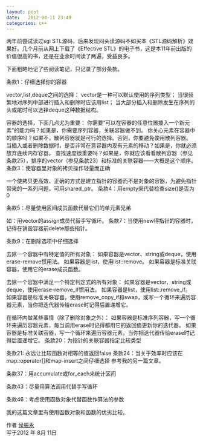 ```yaml
---
layout: post
date:   2012-08-11 23:49
categories: c++
---
```


两年前尝试读过sgi STL源码，后来发现闷头读源码不如买本《STL源码解析》效果好。几个月前从网上下载了《Effective STL》的电子书，这是本11年前出版的价值很高的书，还是在业余时间读了两遍，受益良多。

下面粗略地记了些阅读笔记，只记录了部分条款。

条款1：仔细选择你的容器

vector,list,deque之间的选择：
vector是一种可以默认使用的序列类型；
当很频繁地对序列中部进行插入和删除时应该用list；
当大部分插入和删除发生在序列的头或尾时可以选择deque这种数据结构。

容器的选择，下面几点尤为重要：
你需要“可以在容器的任意位置插入一个新元素”的能力吗？如果是，你需要序列容器，关联容器做不到。
你关心元素在容器中的顺序吗？如果不，散列容器就是可行的选择。否则，你要避免使用散列容器。
当插入或者删除数据时，是否非常在意容器内现有元素的移动？如果是，你就必须放弃连续内存容器。
查找速度很重要吗？如果是，你就应该看看散列容器（参见条款25），排序的vector（参见条款23）和标准的关联容器——大概是这个顺序。
条款3：使容器里对象的拷贝操作轻量而正确

一个使拷贝更高效、正确的方式是建立指针的容器而不是对象的容器，为避免指针带来的一系列问题，可用shared_ptr。
条款4：用empty来代替检查size()是否为0

条款5：尽量使用区间成员函数代替它们的单元素兄弟

如：用vector的assign成员代替手写循环。
条款7：当使用new得指针的容器时，记得在销毁容器前delete那些指针。

条款9：在删除选项中仔细选择

去除一个容器中有特定值的所有对象：
如果容器是vector、string或deque，使用erase-remove惯用法。
如果容器是list，使用list::remove。
如果容器是标准关联容器，使用它的erase成员函数。

去除一个容器中满足一个特定判定式的所有对象：
如果容器是vector、string或deque，使用erase-remove_if惯用法。
如果容器是list，使用list::remove_if。
如果容器是标准关联容器，使用remove_copy_if和swap，或写一个循环来遍历容器元素，当你把迭代器传给erase时记得后置递增它。

在循环内做某些事情（除了删除对象之外）：
如果容器是标准序列容器，写一个循环来遍历容器元素，每当调用erase时记得都用它的返回值更新你的迭代器。
如果容器是标准关联容器，写一个循环来遍历容器元素，当你把迭代器传给erase时记得后置递增它。
条款20：为指针的关联容器指定比较类型 

条款21: 永远让比较函数对相等的值返回false
条款24：当关乎效率时应该在map::operator[]和map-insert之间仔细选择
参考我的另一篇文章。

条款37：用accumulate或for_each来统计区间

条款43：尽量用算法调用代替手写循环

条款46：考虑使用函数对象代替函数作算法的参数

我的这篇文章里有使用函数对象和函数的优劣比较。



作者 [侯振永][1]     
写于2012 年 8月 11日

[1]: https://zhenyonghou.github.io/